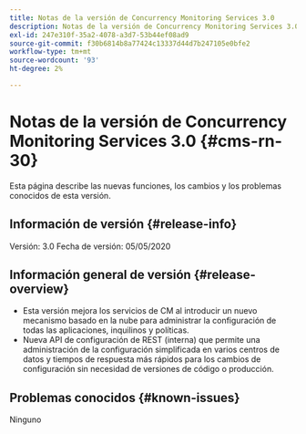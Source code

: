 ```yaml
---
title: Notas de la versión de Concurrency Monitoring Services 3.0
description: Notas de la versión de Concurrency Monitoring Services 3.0
exl-id: 247e310f-35a2-4078-a3d7-53b44ef08ad9
source-git-commit: f30b6814b8a77424c13337d44d7b247105e0bfe2
workflow-type: tm+mt
source-wordcount: '93'
ht-degree: 2%

---
```


# Notas de la versión de Concurrency Monitoring Services 3.0 {#cms-rn-30}

Esta página describe las nuevas funciones, los cambios y los problemas conocidos de esta versión.

## Información de versión {#release-info}

Versión: 3.0
Fecha de versión: 05/05/2020

## Información general de versión {#release-overview}

* Esta versión mejora los servicios de CM al introducir un nuevo mecanismo basado en la nube para administrar la configuración de todas las aplicaciones, inquilinos y políticas.
* Nueva API de configuración de REST (interna) que permite una administración de la configuración simplificada en varios centros de datos y tiempos de respuesta más rápidos para los cambios de configuración sin necesidad de versiones de código o producción.


## Problemas conocidos {#known-issues}

Ninguno
